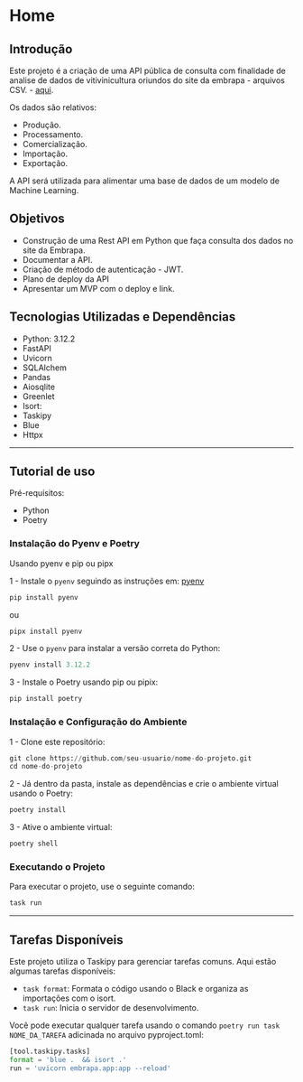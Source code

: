 # Home

## Introdução

Este projeto é a criação de uma API pública de consulta com finalidade de analise de dados de vitivinicultura oriundos do site da embrapa - arquivos CSV. - [aqui](http://vitibrasil.cnpuv.embrapa.br/index.php?opcao=opt_01).

Os dados são relativos:

- Produção.
- Processamento.
- Comercialização.
- Importação.
- Exportação.

A API será utilizada para alimentar uma base de dados de um modelo de Machine Learning.

## Objetivos

- Construção de  uma Rest API em Python que faça consulta dos dados no site da Embrapa.
- Documentar a API.
- Criação de método de autenticação  - JWT.
- Plano de deploy da API
- Apresentar um MVP com o deploy e link.

## Tecnologias Utilizadas e Dependências

- Python: 3.12.2
- FastAPI
- Uvicorn
- SQLAlchem
- Pandas
- Aiosqlite
- Greenlet
- Isort:
- Taskipy
- Blue
- Httpx

---

## Tutorial de uso

Pré-requisitos:

- Python
- Poetry

### Instalação do Pyenv e Poetry

Usando pyenv e pip ou pipx 

1 - Instale o `pyenv` seguindo as instruções em: [pyenv](https://github.com/pyenv/pyenv#installation)

```py
pip install pyenv 
```

ou

```py
pipx install pyenv
```

2 - Use o `pyenv` para instalar a versão correta do Python:

```py
pyenv install 3.12.2
```

3 - Instale o Poetry usando pip ou pipix:

```py
pip install poetry
```

### Instalação e Configuração do Ambiente

1 - Clone este repositório:

```py
git clone https://github.com/seu-usuario/nome-do-projeto.git
cd nome-do-projeto
```

2 - Já dentro da pasta, instale as dependências e crie o ambiente virtual usando o Poetry:

```py
poetry install
```

3 - Ative o ambiente virtual:

```py
poetry shell
```

### Executando o Projeto

Para executar o projeto, use o seguinte comando:

```py
task run
```

---

## Tarefas Disponíveis

Este projeto utiliza o Taskipy para gerenciar tarefas comuns. Aqui estão algumas tarefas disponíveis:

- ```task format```: Formata o código usando o Black e organiza as importações com o isort.
- ```task run```: Inicia o servidor de desenvolvimento.

Você pode executar qualquer tarefa usando o comando `poetry run task NOME_DA_TAREFA` adicinada no arquivo pyproject.toml:
```py title="Exemplo task"
[tool.taskipy.tasks]
format = 'blue .  && isort .'
run = 'uvicorn embrapa.app:app --reload'
```